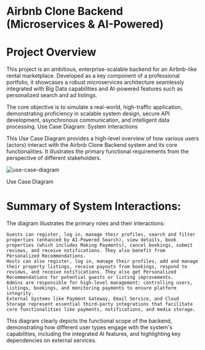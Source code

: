 # Airbnb Clone Backend (Microservices & AI-Powered)


# Project Overview

This project is an ambitious, enterprise-scalable backend for an Airbnb-like rental marketplace. Developed as a key component of a professional portfolio, it showcases a robust microservices architecture seamlessly integrated with Big Data capabilities and AI-powered features such as personalized search and ad listings.

The core objective is to simulate a real-world, high-traffic application, demonstrating proficiency in scalable system design, secure API development, asynchronous communication, and intelligent data processing.
Use Case Diagram: System Interactions

This Use Case Diagram provides a high-level overview of how various users (actors) interact with the Airbnb Clone Backend system and its core functionalities. It illustrates the primary functional requirements from the perspective of different stakeholders.

![use-case-diagram](https://github.com/user-attachments/assets/37e1b096-0783-4154-8c1d-756142522a38)

Use Case Diagram

# Summary of System Interactions:

The diagram illustrates the primary roles and their interactions:

    Guests can register, log in, manage their profiles, search and filter properties (enhanced by AI-Powered Search), view details, book properties (which includes Making Payments), cancel bookings, submit reviews, and receive notifications. They also benefit from Personalized Recommendations.
    Hosts can also register, log in, manage their profiles, add and manage their property listings, receive payouts from bookings, respond to reviews, and receive notifications. They also get Personalized Recommendations for potential guests or listing improvements.
    Admins are responsible for high-level management: controlling users, listings, bookings, and monitoring payments to ensure platform integrity.
    External Systems like Payment Gateway, Email Service, and Cloud Storage represent essential third-party integrations that facilitate core functionalities like payments, notifications, and media storage.

This diagram clearly depicts the functional scope of the backend, demonstrating how different user types engage with the system's capabilities, including the integrated AI features, and highlighting key dependencies on external services.
